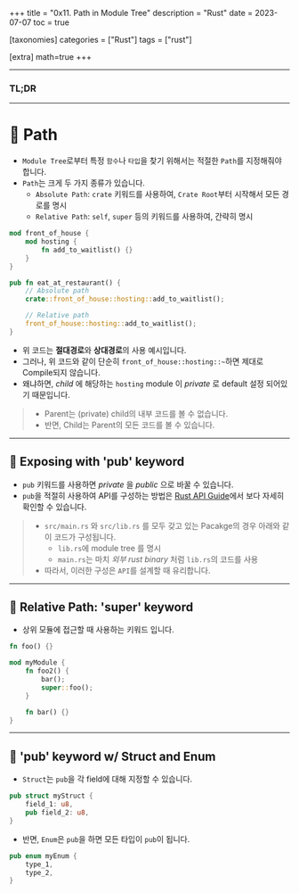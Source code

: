+++
title = "0x11. Path in Module Tree"
description = "Rust"
date = 2023-07-07
toc = true

[taxonomies]
categories = ["Rust"]
tags = ["rust"]

[extra]
math=true
+++

---
### <txtred>**TL;DR**</txtred>

---
# 📌 Path
- `Module Tree`로부터 특정 `함수`나 `타입`을 찾기 위해서는 적절한 `Path`를 지정해줘야 합니다.
- `Path`는 크게 두 가지 종류가 있습니다.
    - `Absolute Path`: `crate` 키워드를 사용하여, `Crate Root`부터 시작해서 모든 경로를 명시
    - `Relative Path`: `self`, `super` 등의 키워드를 사용하여, 간략히 명시

```rust
mod front_of_house {
    mod hosting {
        fn add_to_waitlist() {}
    }
}

pub fn eat_at_restaurant() {
    // Absolute path
    crate::front_of_house::hosting::add_to_waitlist();

    // Relative path
    front_of_house::hosting::add_to_waitlist();
}
```

- 위 코드는 **절대경로**와 **상대경로**의 사용 예시입니다.
- 그러나, 위 코드와 같이 단순히 `front_of_house::hosting::~`하면 제대로 <txtred>Compile</txtred>되지 않습니다.
- 왜냐하면, <txtylw>*child*</txtylw> 에 해당하는 `hosting` module 이 <txtred>*private*</txtred> 로 default 설정 되어있기 때문입니다.
> - <txtred>Parent</txtred>는 <txtylw>(private) child</txtylw>의 내부 코드를 볼 수 없습니다.
> - 반면, <txtylw>Child</txtylw>는 <txtred>Parent</txtred>의 모든 코드를 볼 수 있습니다.

---
## 📍 Exposing with 'pub' keyword
- `pub` 키워드를 사용하면 <txtred>*private*</txtred> 을 <txtred>*public*</txtred> 으로 바꿀 수 있습니다.
- `pub`을 적절히 사용하여 <txtylw>API</txtylw>를 구성하는 방법은 [Rust API Guide](https://rust-lang.github.io/api-guidelines/)에서 보다 자세히 확인할 수 있습니다.

> - `src/main.rs` 와 `src/lib.rs` 를 모두 갖고 있는 Pacakge의 경우 아래와 같이 코드가 구성됩니다.
>     - `lib.rs`에 module tree 를 명시
>     - `main.rs`는 마치 *외부 rust binary* 처럼 `lib.rs`의 코드를 사용
> - 따라서, 이러한 구성은 `API`를 설계할 때 유리합니다.

---
## 📍 Relative Path: 'super' keyword
- 상위 모듈에 접근할 때 사용하는 키워드 입니다.
```rust
fn foo() {}

mod myModule {
    fn foo2() {
        bar();
        super::foo();
    }

    fn bar() {}
}
```

---
## 📍 'pub' keyword w/ Struct and Enum
- `Struct`는 `pub`을 각 <txtylw>field</txtylw>에 대해 지정할 수 있습니다.
```rust
pub struct myStruct {
    field_1: u8,
    pub field_2: u8,
}
```

- 반면, `Enum`은 `pub`을 하면 모든 타입이 `pub`이 됩니다.
```rust
pub enum myEnum {
    type_1,
    type_2,
}
```
